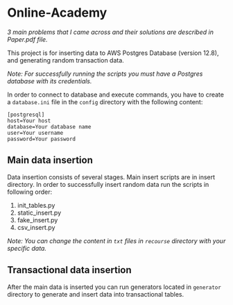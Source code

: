 # Online-Academy

_3 main problems that I came across and their solutions are described in Paper.pdf file._

This project is for inserting data to AWS Postgres Database (version 12.8),
and generating random transaction data.

_Note: For successfully running the scripts 
you must have a Postgres database with its credentials._ 

In order to connect to database and execute commands, 
you have to create a `database.ini` file in the `config` directory
with the following content:

```
[postgresql]
host=Your host
database=Your database name
user=Your username
password=Your password
```

## Main data insertion

Data insertion consists of several stages.
Main insert scripts are in insert directory. 
In order to successfully insert
random data run the scripts in following order:

1. init_tables.py
2. static_insert.py
3. fake_insert.py
4. csv_insert.py

_Note: You can change the content in `txt` files
in `recourse` directory with your specific data._

## Transactional data insertion

After the main data is inserted you can run generators
located in `generator` directory to generate and insert data into
transactional tables.
